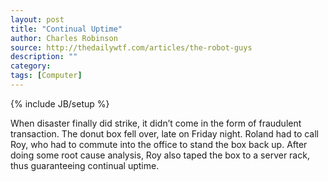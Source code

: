 ```yaml
---
layout: post
title: "Continual Uptime"
author: Charles Robinson
source: http://thedailywtf.com/articles/the-robot-guys
description: ""
category:
tags: [Computer]
---
```

{% include JB/setup %}

When disaster finally did strike, it didn’t come in the form of fraudulent transaction. The donut box fell over, late on Friday night. Roland had to call Roy, who had to commute into the office to stand the box back up. After doing some root cause analysis, Roy also taped the box to a server rack, thus guaranteeing continual uptime.
